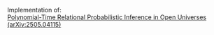 Implementation of:  
[Polynomial-Time Relational Probabilistic Inference in Open Universes (arXiv:2505.04115)](https://arxiv.org/pdf/2505.04115) 
